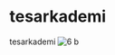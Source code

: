 # tesarkademi
tesarkademi
![6 b](https://user-images.githubusercontent.com/28683986/72205856-2d7dc500-34ba-11ea-810a-331500f37540.png)
